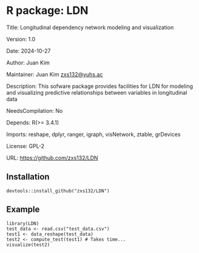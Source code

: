 # R package: LDN

Title: Longitudinal dependency network modeling and visualization

Version: 1.0

Date: 2024-10-27

Author: Juan Kim

Maintainer: Juan Kim <zxs132@yuhs.ac>

Description: This sofware package provides facilities for LDN for modeling and visualizing predictive relationships between variables in longitudinal data

NeedsCompilation: No

Depends: R(>= 3.4.1)

Imports: reshape, dplyr, ranger, igraph, visNetwork, ztable, grDevices

License: GPL-2

URL: https://github.com/zxs132/LDN

## Installation

```
devtools::install_github("zxs132/LDN")
```

## Example

```
library(LDN)
test_data <- read.csv("test_data.csv")
test1 <- data_reshape(test_data)
test2 <- compute_test(test1) # Takes time...
visualize(test2)
```

